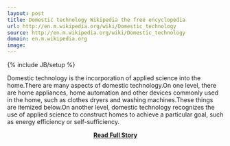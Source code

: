 ```yaml
---
layout: post
title: Domestic technology Wikipedia the free encyclopedia
url: http://en.m.wikipedia.org/wiki/Domestic_technology
source: http://en.m.wikipedia.org/wiki/Domestic_technology
domain: en.m.wikipedia.org
image: 
---
```

{% include JB/setup %}<p>Domestic technology is the incorporation of applied science into the home.There are many aspects of domestic technology.On one level, there are home appliances, home automation and other devices commonly used in the home, such as clothes dryers and washing machines.These things are itemized below.On another level, domestic technology recognizes the use of applied science to construct homes to achieve a particular goal, such as energy efficiency or self-sufficiency.</p>
<center><p><a href="http://en.m.wikipedia.org/wiki/Domestic_technology" style='padding:25px; font-sze:18px; font-weight: bold;'>Read Full Story</a></p></center>
